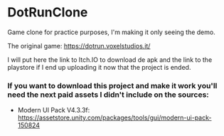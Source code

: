# DotRunClone
Game clone for practice purposes, I'm making it only seeing the demo.

The original game: https://dotrun.voxelstudios.it/

I will put here the link to Itch.IO to download de apk and the link to the playstore if I end up uploading it now that the project is ended.

### If you want to download this project and make it work you'll need the next paid assets I didn't include on the sources:

* Modern UI Pack V4.3.3f: https://assetstore.unity.com/packages/tools/gui/modern-ui-pack-150824